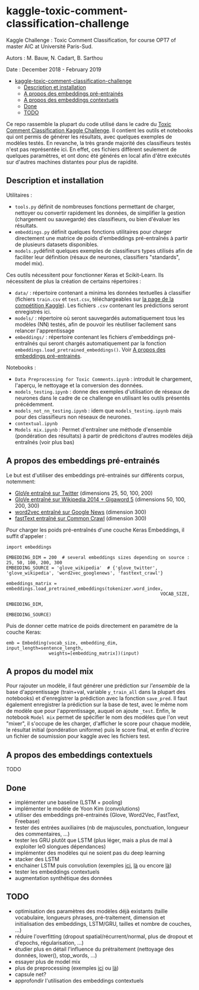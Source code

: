 # kaggle-toxic-comment-classification-challenge

Kaggle Challenge : Toxic Comment Classification, for course OPT7 of master AIC at Université Paris-Sud.

Autors : M. Bauw, N. Cadart, B. Sarthou

Date : December 2018 - February 2019

- [kaggle-toxic-comment-classification-challenge](#kaggle-toxic-comment-classification-challenge)
  - [Description et installation](#description-et-installation)
  - [A propos des embeddings pré-entrainés](#a-propos-des-embeddings-pré-entrainés)
  - [A propos des embeddings contextuels](#a-propos-des-embeddings-contextuels)
  - [Done](#done)
  - [TODO](#todo)

Ce repo rassemble la plupart du code utilisé dans le cadre du [Toxic Comment Classification Kaggle Challenge](https://www.kaggle.com/c/jigsaw-toxic-comment-classification-challenge). Il contient les outils et notebooks qui ont permis de générer les résultats, avec quelques exemples de modèles testés. En revanche, la très grande majorité des classifieurs testés n'est pas représentée ici. En effet, ces fichiers diffèrent seulement de quelques paramètres, et ont donc été générés en local afin d'être exécutés sur d'autres machines distantes pour plus de rapidité.

## Description et installation

Utilitaires :
- `tools.py` définit de nombreuses fonctions permettant de charger, nettoyer ou convertir rapidement les données, de simplifier la gestion (chargement ou sauvegarde) des classifieurs, ou bien d'évaluer les résultats.
- `embeddings.py` définit quelques fonctions utilitaires pour charger directement une matrice de poids d'embeddings pré-entraînés à partir de plusieurs datasets disponibles.
- `models.py`définit quelques exemples de classifieurs types utilisés afin de faciliter leur définition (résaux de neurones, classifiers "standards", model mix).

Ces outils nécessitent pour fonctionner Keras et Scikit-Learn. Ils nécessitent de plus la création de certains répertoires :
- `data/` : répertoire contenant a minima les données textuelles à classifier (fichiers `train.csv` et `test.csv`, téléchargeables sur [la page de la compétition Kaggle](https://www.kaggle.com/c/jigsaw-toxic-comment-classification-challenge/data)). Les fichiers `.csv` contenant les prédictions seront enregistrés ici.
- `models/` : répertoire où seront sauvegardés automatiquement tous les modèles (NN) testés, afin de pouvoir les réutiliser facilement sans relancer l'apprentissage
- `embeddings/` : répertoire contenant les fichiers d'embeddings pré-entraînés qui seront chargés automatiquement par la fonction `embeddings.load_pretrained_embeddings()`. Voir [A propos des embeddings pré-entrainés](#a-propos-des-embeddings-pré-entrainés).

Notebooks :
- `Data Preprocessing for Toxic Comments.ipynb` : introduit le chargement, l'aperçu, le nettoyage et la conversion des données.
- `models_testing.ipynb` : donne des exemples d'utilisation de réseaux de neurones dans le cadre de ce challenge en utilisant les outils présentés précédemment.
- `models_not_nn_testing.ipynb` : idem que `models_testing.ipynb` mais pour des classifieurs non réseaux de neurones.
- `contextual.ipynb`
- `Models mix.ipynb` :  Permet d'entraîner une méthode d'ensemble (pondération des résultats) à partir de prédicitons d'autres modèles déjà entraînés (voir plus bas)

## A propos des embeddings pré-entrainés

Le but est d'utiliser des embeddings pré-entrainés sur différents corpus, notemment:
- [GloVe entraîné sur Twitter](https://nlp.stanford.edu/projects/glove/) (dimensions 25, 50, 100, 200)
- [GloVe entraîné sur Wikipedia 2014 + Gigaword 5](https://nlp.stanford.edu/projects/glove/) (dimensions 50, 100, 200, 300)
- [word2vec entraîné sur Google News](https://code.google.com/archive/p/word2vec/) (dimension 300)
- [fastText entraîné sur Common Crawl](https://fasttext.cc/docs/en/english-vectors.html) (dimension 300)

Pour charger les poids pré-entraînés d'une couche Keras Embeddings, il suffit d'appeler :
```
import embeddings

EMBEDDING_DIM = 200  # several embeddings sizes depending on source : 25, 50, 100, 200, 300
EMBEDDING_SOURCE = 'glove_wikipedia'  # {'glove_twitter', 'glove_wikipedia', 'word2vec_googlenews', 'fasttext_crawl'}

embeddings_matrix = embeddings.load_pretrained_embeddings(tokenizer.word_index,
                                                          VOCAB_SIZE,
                                                          EMBEDDING_DIM,
                                                          EMBEDDING_SOURCE)
```
Puis de donner cette matrice de poids directement en paramètre de la couche Keras:
```
emb = Embedding(vocab_size, embedding_dim, input_length=sentence_length,
                weights=[embedding_matrix])(input)
```
## A propos du model mix
Pour rajouter un modèle, il faut générer une prédiction sur *l'ensemble* de la base d'apprentissage (train+val, variable `y_train_all` dans la plupart des notebooks) et d'enregistrer la prédiction avec la fonction `save_pred`. Il faut également enregistrer la prédiction sur la base de test, avec le même nom de modèle que pour l'apprentissage, auquel on ajoute `_test`.
Enfin, le notebook `Model mix` permet de spécifier le nom des modèles que l'on veut "mixer", il s'occupe de les charger, d'afficher le score pour chaque modèle, le résultat initial (pondération uniforme) puis le score final, et enfin d'écrire un fichier de soumission pour kaggle avec les fichiers test. 

## A propos des embeddings contextuels

TODO

## Done

- implémenter une baseline (LSTM + pooling)
- implémenter le modèle de Yoon Kim (convolutions)
- utiliser des embeddings pré-entrainés (Glove, Word2Vec, FastText, Freebase)
- tester des entrées auxiliaires (nb de majuscules, ponctuation, longueur des commentaires, ...)
- tester les GRU plutôt que LSTM (plus léger, mais a plus de mal à exploiter le0 slongues dépendances)
- implémenter des modèles qui ne soient pas du deep learning
- stacker des LSTM
- enchainer LSTM puis convolution (exemples [ici](https://www.kaggle.com/fizzbuzz/bi-lstm-conv-layer-lb-score-0-9840), [là](https://www.kaggle.com/eashish/bidirectional-gru-with-convolution) ou encore [là](https://www.kaggle.com/tunguz/bi-gru-cnn-poolings-gpu-kernel-version))
- tester les embeddings contextuels
- augmentation synthétique des données

## TODO

- optimisation des paramètres des modèles déjà existants (taille vocabulaire, longueurs phrases, pré-traitement, dimension et initialisation des embeddings, LSTM/GRU, tailles et nombre de couches, ...)
- réduire l'overfitting (dropout spatial/récurrent/normal, plus de dropout et d'epochs, régularisation, ...)
- étudier plus en détail l'influence du prétraitement (nettoyage des données, lower(), stop_words, ...)
- essayer plus de model mix
- plus de preprocessing (exemples [ici](https://www.kaggle.com/larryfreeman/toxic-comments-code-for-alexander-s-9872-model) ou [là](https://www.kaggle.com/fizzbuzz/toxic-data-preprocessing))
- capsule net?
- approfondir l'utilisation des embeddings contextuels
